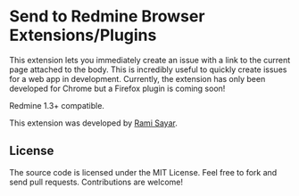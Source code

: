 Send to Redmine Browser Extensions/Plugins
==========================================

This extension lets you immediately create an issue with a link to the current page attached to the body.
This is incredibly useful to quickly create issues for a web app in development. Currently, the extension
has only been developed for Chrome but a Firefox plugin is coming soon! 
 
Redmine 1.3+ compatible.

This extension was developed by [Rami Sayar](http://ramisayar.com).

License
-------
The source code is licensed under the MIT License. Feel free to fork and send pull requests. Contributions are welcome!